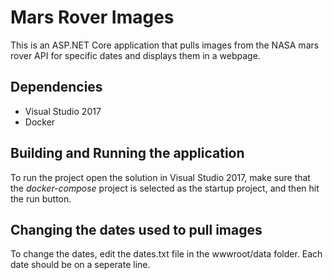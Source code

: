 ﻿# Mars Rover Images

This is an ASP.NET Core application that pulls images from the NASA mars rover API for specific dates and displays them in a webpage.

## Dependencies

- Visual Studio 2017
- Docker

## Building and Running the application

To run the project open the solution in Visual Studio 2017, make sure that the *docker-compose* project is selected as the startup project, and then hit the run button. 

## Changing the dates used to pull images

To change the dates, edit the dates.txt file in the wwwroot/data folder. Each date should be on a seperate line.
